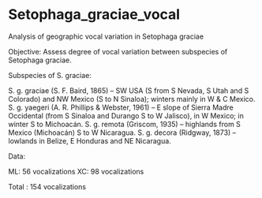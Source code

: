 # Setophaga_graciae_vocal
Analysis of geographic vocal variation in Setophaga graciae 

Objective: Assess degree of vocal variation between subspecies of Setophaga graciae. 

Subspecies of S. graciae:

S. g. graciae (S. F. Baird, 1865) – SW USA (S from S Nevada, S Utah and S Colorado) and NW Mexico (S to N Sinaloa); winters mainly in W & C Mexico.
S. g. yaegeri (A. R. Phillips & Webster, 1961) – E slope of Sierra Madre Occidental (from S Sinaloa and Durango S to W Jalisco), in W Mexico; in winter S to Michoacán.
S. g. remota (Griscom, 1935) – highlands from S Mexico (Michoacán) S to W Nicaragua.
S. g. decora (Ridgway, 1873) – lowlands in Belize, E Honduras and NE Nicaragua.

Data: 

ML: 56 vocalizations
XC: 98 vocalizations 

Total : 154 vocalizations


